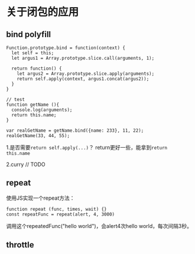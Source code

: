 # 关于闭包的应用

## bind polyfill

    Function.prototype.bind = function(context) {
      let self = this;
      let argus1 = Array.prototype.slice.call(arguments, 1);

      return function() {
        let argus2 = Array.prototype.slice.apply(arguments);
        return self.apply(context, argus1.concat(argus2));
      }
    }
    
    // test
    function getName (){
      console.log(arguments);
      return this.name;
    }
    
    var realGetName = getName.bind({name: 233}, 11, 22);
    realGetName(33, 44, 55);


1.是否需要`return self.apply(...)`？
return更好一些，能拿到`return this.name`

2.curry
// TODO

## repeat

使用JS实现一个repeat方法：

    function repeat (func, times, wait) {}
    const repeatFunc = repeat(alert, 4, 3000)

调用这个repeatedFunc("hello world")，会alert4次hello world，每次间隔3秒。

## throttle